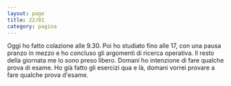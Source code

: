 ```yaml
--- 
layout: page
title: 22/01
category: pagina
---
```


Oggi ho fatto colazione alle 9.30. Poi ho studiato fino alle 17, con una pausa
pranzo in mezzo e ho concluso gli argomenti di ricerca operativa. Il resto della
giornata me lo sono preso libero. Domani ho intenzione di fare qualche prova di
esame. Ho già fatto gli esercizi qua e là, domani vorrei provare a fare qualche
prova d'esame.
